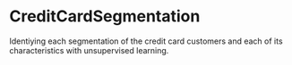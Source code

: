 # CreditCardSegmentation
Identiying each segmentation of the credit card customers and each of its characteristics with unsupervised learning.
